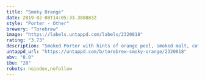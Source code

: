 ```yaml
---
title: "Smoky Orange"
date: 2019-02-08T14:05:33.380883Z
style: "Porter - Other"
brewery: "Torebrew"
image: "https://labels.untappd.com/labels/2320818"
rating: "3.73"
description: "Smoked Porter with hints of orange peel, smoked malt, coffee and chocolate. Creamy porter. "
untappd_url: "https://untappd.com/b/torebrew-smoky-orange/2320818"
abv: "8.0"
ibu: "28"
robots: noindex,nofollow
---
```

